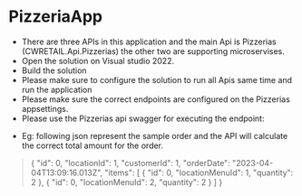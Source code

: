 # PizzeriaApp
- There are three APIs in this application and the main Api is Pizzerias (CWRETAIL.Api.Pizzerias) the other two are supporting microservises. 
- Open the solution on Visual studio 2022. 
- Build the solution
- Please make sure to configure the solution to run all Apis same time and run the application
- Please make sure the correct endpoints are configured on the Pizzerias appsettings.
- Please use the Pizzerias api swagger for executing the endpoint:
+ Eg: following json represent the sample order and the API will calculate the correct total amount for the order.
>{
  "id": 0,
  "locationId": 1,
  "customerId": 1,
  "orderDate": "2023-04-04T13:09:16.013Z",
  "items": [
    {
      "id": 0,
      "locationMenuId": 1,
      "quantity": 2
    },
{
      "id": 0,
      "locationMenuId": 2,
      "quantity": 2
    }
  ]
}
